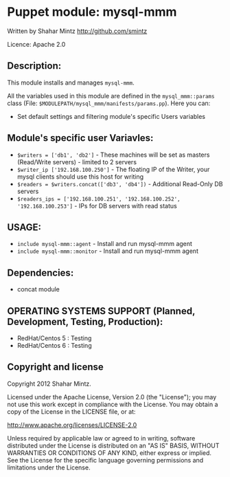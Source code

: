 Puppet module: mysql-mmm
========================

Written by Shahar Mintz
http://github.com/smintz

Licence: Apache 2.0

Description:
------------
This module installs and manages `mysql-mmm`.

All the variables used in this module are defined in the `mysql_mmm::params` class
(File: `$MODULEPATH/mysql_mmm/manifests/params.pp`). Here you can:
- Set default settings and filtering module's specific Users variables


Module's specific user Variavles:
---------------------------------

+ `$writers = ['db1', 'db2']` - These machines will be set as masters (Read/Write servers) - limited to 2 servers
+ `$writer_ip ['192.168.100.250']` - The floating IP of the Writer, your mysql clients should use this host for writing
+ `$readers = $writers.concat(['db3', 'db4'])` - Additional Read-Only DB servers
+ `$readers_ips = ['192.168.100.251', '192.168.100.252', '192.168.100.253']` - IPs for DB servers with read status

USAGE:
------
+ `include mysql-mmm::agent` - Install and run mysql-mmm agent
+ `include mysql-mmm::monitor` - Install and run mysql-mmm agent

Dependencies:
-------------
+ concat module


OPERATING SYSTEMS SUPPORT (Planned, Development, Testing, Production):
----------------------------------------------------------------------
+ RedHat/Centos 5 : Testing
+ RedHat/Centos 6 : Testing

Copyright and license
---------------------

Copyright 2012 Shahar Mintz.

Licensed under the Apache License, Version 2.0 (the "License");
you may not use this work except in compliance with the License.
You may obtain a copy of the License in the LICENSE file, or at:

   http://www.apache.org/licenses/LICENSE-2.0

Unless required by applicable law or agreed to in writing, software
distributed under the License is distributed on an "AS IS" BASIS,
WITHOUT WARRANTIES OR CONDITIONS OF ANY KIND, either express or implied.
See the License for the specific language governing permissions and
limitations under the License.
